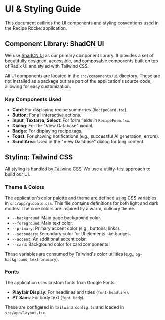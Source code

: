 # UI & Styling Guide

This document outlines the UI components and styling conventions used in the Recipe Rocket application.

## Component Library: ShadCN UI

We use [ShadCN UI](https://ui.shadcn.com/) as our primary component library. It provides a set of beautifully designed, accessible, and composable components built on top of Radix UI and styled with Tailwind CSS.

All UI components are located in the `src/components/ui` directory. These are not installed as a package but are part of the application's source code, allowing for easy customization.

### Key Components Used

-   **Card**: For displaying recipe summaries (`RecipeCard.tsx`).
-   **Button**: For all interactive actions.
-   **Input**, **Textarea**, **Select**: For form fields in `RecipeForm.tsx`.
-   **Dialog**: For the "View Database" modal.
-   **Badge**: For displaying recipe tags.
-   **Toast**: For showing notifications (e.g., successful AI generation, errors).
-   **ScrollArea**: Used in the "View Database" dialog for long content.

## Styling: Tailwind CSS

All styling is handled by [Tailwind CSS](https://tailwindcss.com/). We use a utility-first approach to build our UI.

### Theme & Colors

The application's color palette and theme are defined using CSS variables in `src/app/globals.css`. This file contains definitions for both light and dark modes. The core colors are inspired by a warm, culinary theme.

-   `--background`: Main page background color.
-   `--foreground`: Main text color.
-   `--primary`: Primary accent color (e.g., buttons, links).
-   `--secondary`: Secondary color for UI elements like badges.
-   `--accent`: An additional accent color.
-   `--card`: Background color for card components.

These variables are consumed by Tailwind's color utilities (e.g., `bg-background`, `text-primary`).

### Fonts

The application uses custom fonts from Google Fonts:
-   **Playfair Display**: For headlines and titles (`font-headline`).
-   **PT Sans**: For body text (`font-body`).

These are configured in `tailwind.config.ts` and loaded in `src/app/layout.tsx`.
